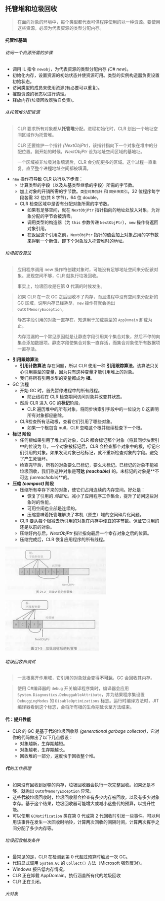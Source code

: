 ## 托管堆和垃圾回收

> 在面向对象的环境中，每个类型都代表可供程序使用的以一种资源。要使用这些资源，必须为代表资源的类型分配内存。

#### 托管堆基础

###### 访问一个资源所需的步骤

* 调用 IL 指令 `newobj`，为代表资源的类型分配内存 _(C# new)_。
* 初始化内存，设置资源的初始状态并使资源可用。类型的实例构造器负责设置初始状态。
* 访问类型的成员来使用资源(有必要可以重复)。
* 摧毁资源的状态以进行清理。
* 释放内存(垃圾回收器独自负责)。

###### 从托管堆分配资源

> CLR 要求所有对象都从**托管堆**分配。进程初始化时，CLR 划出一个地址空间区域作为托管堆。
>
> CLR 还要维护一个指针 _(NextObjPtr)_，该指针指向下一个对象在堆中的分配位置。刚开始的时候，_NextObjPtr_ 设为地址空间区域的基地址。
>
> 一个区域被非垃圾对象填满后，CLR 会分配更多的区域。这个过程一直重复，直至整个进程地址空间都被填满。

* `new` 操作符导致 CLR 执行以下步骤：
  * 计算类型的字段（以及从基类型继承的字段）所需的字节数。
  * 加上对象的开销所需的字节数。`类型对象指针` 和 `同步块索引`。32 位程序每字段各需 32 位(共 8 字节)，64 位 double。
  * CLR 检查区域中是否有分配对象所需的字节数。
    * 如果有足够空间，就在 `NextObjPtr` 指针指向的地址处放入对象，为对象分配的字节会被清零。
    * 调用类型的构造器（为 `this` 参数传递 `NextObjPtr`），`new` 操作符返回对象引用。
    * 在返回这个引用之前，`NextObjPtr` 指针的值会加上对象占用的字节数来得到一个新值，即下个对象放入托管堆时的地址。

###### 垃圾回收算法

> 应用程序调用 new 操作符创建对象时，可能没有足够地址空间来分配该对象。发现空间不够，CLR 就执行垃圾回收。
>
> 事实上，垃圾回收是在第 **0** 代满的时候发生。

> 如果 CLR 在一次 GC 之后回收不了内存，而且进程中没有空间来分配新的 GC 区域，说明内存已经耗尽，`new` 操作符就会抛出 `OutOfMemoryException`。

> 静态字段引用的对象一直存在，知道用于加载类型的 `AppDomain` 卸载为止。
>
> 内存泄漏的一个常见原因就是让静态字段引用某个集合对象，然后不停的向集合添加数据项。静态字段使集合对象一直存活，而集合对象使所有数据项一直存活。

* **引用跟踪算法**
  * **引用计数算法** 存在问题，所以 CLR 使用一种 **引用跟踪算法**。该算法只关心引用类型的变量，因为只有这种变量才能引用堆上的对象。
  * 我们将所有引用类型的变量都成为 **根**。
* GC 流程
  * 开始 GC 时，首先暂停进程中的所有线程。
    * 防止线程在 CLR 检查期间访问对象并改变其状态。
  * 然后 CLR 进入 GC 的**标记**阶段。
    * CLR 遍历堆中的所有对象，将同步块索引字段中的一位设为 0.这表明所有对象都应删除。
  * CLR检查所有活动根，查看它们引用了哪些对象。
    * 如果一个根包含 null，CLR 忽略这个根并继续检查下一个根。
* **标记 阶段** 
  * 任何根如果引用了堆上的对象，CLR 都会标记那个对象（将其同步块索引中的位设为 1）。一个对象被标记后，CLR 会检查那个对象中的根，标记它们引用的对象。如果发现对象已经标记，就不重新检查对象的字段。避免了产生死循环。
  * 检查完毕后，所有的对象要么已标记，要么未标记。已标记的对象不能被垃圾回收，我们称这种对象是**可达 _(reachable)_** 的。未标记的对象是**不可达 _(unreachable)_**的。
* **压缩 _(compact)_ 阶段**
  * 压缩所有幸存下来的对象，使它们占用连续的内存空间。好处是：
    * 恢复了引用的 _局部化_。减小了应用程序工作集合，提升了访问这些对象时的性能。
    * 可用空间也全部是连续的。
    * 压缩意味着托管堆解决了本机（原生）堆的空间碎片化问题。
  * CLR 要从每个根减去所引用的对象在内存中便宜的字节数。保证它引用的还是以前的对象。
  * 压缩好内存后，_NextObjPtr_ 指针指向最后一个幸存对象之后的位置。
  * 压缩完成后，CLR 恢复应用程序的所有线程。

![1](21-托管堆和垃圾回收.assets/1.jpg)

![](21-托管堆和垃圾回收.assets/2.jpg)

###### 垃圾回收和调试

> 一旦根离开作用域，它引用的对象就会变得**不可达**，GC 会回收其内存。

> 使用 C#编译器的 `debug` 开关编译程序集时，编译器会应用 `System.Diagnostics.DebuggableAttribute`，并为结果程序集设置 `DebuggingModes` 的 `DisableOptimizations` 标志。运行时编译方法时，JIT 编译器看到这个标志，会将所有根的生命期延长至方法结束。



#### 代：提升性能

* CLR 的 GC 是基于**代**的垃圾回收器 _(generational garbage collector)_，它对你的代码做出了以下几点假设：
  * 对象越新，生存期越短。
  * 对象越老，生存期越长。
  * 回收堆的一部分，速度快于回收整个堆。

###### **代**的工作原理

* 如果没有回收到足够的内存，垃圾回收器会执行一次完整回收。如果还是不够，就抛出 `OutOfMemoryException` 异常。
* 这些**代**被垃圾回收时，垃圾回收器会检查有多少内存被回收，以及有多少对象幸存。基于这个结果，垃圾回收器可能增大或减小这些代的预算，以提升性能。
* 可以使用 `GCNotification` 类在第 0 代或第 2 代回收时引发一些事件。可以利用该事件在发生一次回收时响铃，计算两次回收的间隔时间，计算两次挥手之间分配了多少内存等。

###### 垃圾回收触发条件

* 最常见的是，CLR 在检测到第 0 代超过预算时触发一次 GC。
* 代码显式调用 `System.GC` 的 `Collect()` 方法（Microsoft 强烈反对）。
* Windows 报告低内存情况。
* CLR 正在卸载 AppDomain。执行涵盖所有代的垃圾回收
* CLR 正在关闭。

###### 大对象

